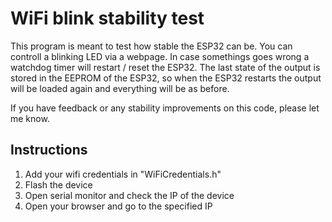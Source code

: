 # WiFi blink stability test

This program is meant to test how stable the ESP32 can be.
You can controll a blinking LED via a webpage.
In case somethings goes wrong a watchdog timer will restart / reset the ESP32.
The last state of the output is stored in the EEPROM of the ESP32, so when the ESP32 restarts the output will be loaded again and everything will be as before.

If you have feedback or any stability improvements on this code, please let me know.

## Instructions
1. Add your wifi credentials in "WiFiCredentials.h"
2. Flash the device
3. Open serial monitor and check the IP of the device
4. Open your browser and go to the specified IP
